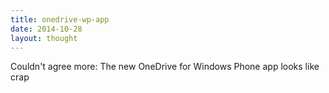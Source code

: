 ```yaml
---
title: onedrive-wp-app
date: 2014-10-28
layout: thought
---
```

Couldn't agree more: The new OneDrive for Windows Phone app looks like crap